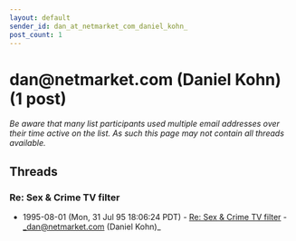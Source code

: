 ```yaml
---
layout: default
sender_id: dan_at_netmarket_com_daniel_kohn_
post_count: 1
---
```


# dan<span>@</span>netmarket.com (Daniel Kohn) (1 post)

_Be aware that many list participants used multiple email addresses over their time active on the list. As such this page may not contain all threads available._

## Threads

### Re: Sex & Crime TV filter
+ 1995-08-01 (Mon, 31 Jul 95 18:06:24 PDT) - [Re: Sex & Crime TV filter](/archive/1995/08/b26c6efbb24423a28685c6d684dc288ff26b46e2aa9d9c8b288da75f430be72a) - _dan@netmarket.com (Daniel Kohn)_

